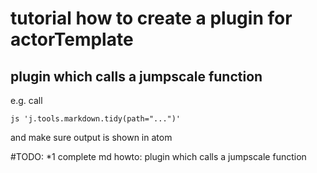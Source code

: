 # tutorial how to create a plugin for actorTemplate

## plugin which calls a jumpscale function

e.g. call
```
js 'j.tools.markdown.tidy(path="...")'
```

and make sure output is shown in atom

#TODO: *1 complete md howto: plugin which calls a jumpscale function
